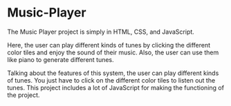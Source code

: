 # Music-Player
The Music Player project is simply in HTML, CSS, and JavaScript. 


Here, the user can play different kinds of tunes by clicking the different color tiles and enjoy the sound of their music. Also, the user can use them like piano to generate different tunes.  

 Talking about the features of this system, the user can play different kinds of tunes. You just have to click on the different color tiles to listen out the tunes. This project includes a lot of JavaScript for making the functioning of the project.
